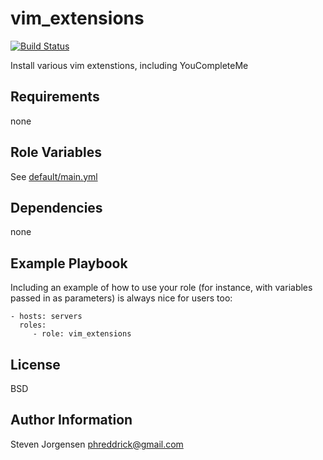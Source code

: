 vim_extensions
=========

[![Build Status](https://travis-ci.org/phreddrick/vim_extensions.svg?branch=master)](https://travis-ci.org/phreddrick/vim_extensions)

Install various vim extenstions, including YouCompleteMe

Requirements
------------

none

Role Variables
--------------

See [default/main.yml](defaults/main.yml)

Dependencies
------------

none

Example Playbook
----------------

Including an example of how to use your role (for instance, with variables
passed in as parameters) is always nice for users too:

    - hosts: servers
      roles:
         - role: vim_extensions

License
-------

BSD

Author Information
------------------

Steven Jorgensen <phreddrick@gmail.com>
